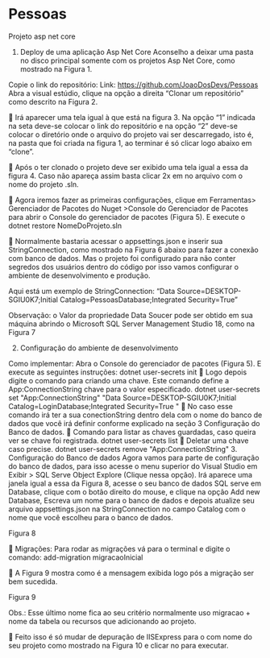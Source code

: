# Pessoas
Projeto asp net core

1.	Deploy de uma aplicação Asp Net Core
Aconselho a deixar uma pasta no disco principal somente com os projetos Asp Net Core, como mostrado na Figura 1.

Copie o link do repositório: Link: <https://github.com/JoaoDosDevs/Pessoas>
Abra a visual estúdio, clique na opção a direita “Clonar um repositório” como descrito na Figura 2.


	Irá aparecer uma tela igual à que está na figura 3. Na opção “1” indicada na seta deve-se colocar o link do repositório e na opção “2” deve-se colocar o diretório onde o arquivo do projeto vai ser descarregado, isto é, na pasta que foi criada na figura 1, ao terminar é só clicar logo abaixo em “clone”.

	Após o ter clonado o projeto deve ser exibido uma tela igual a essa da figura 4. Caso não apareça assim basta clicar 2x em no arquivo com o nome do projeto .sln.

	Agora iremos fazer as primeiras configurações, clique em Ferramentas> Gerenciador de Pacotes do Nuget >Console do Gerenciador de Pacotes para abrir o Console do gerenciador de pacotes (Figura 5). E execute o dotnet restore NomeDoProjeto.sln

	Normalmente bastaria acessar o appsettings.json e inserir sua StringConnection, como mostrado na Figura 6 abaixo para fazer a conexão com banco de dados. Mas o projeto foi configurado para não conter segredos dos usuários dentro do código por isso vamos configurar o ambiente de desenvolvimento e produção.

Aqui está um exemplo de StringConnection: 
“Data Source=DESKTOP-SGIU0K7;Initial Catalog=PessoasDatabase;Integrated Security=True”

Observação: o Valor da propriedade Data Soucer pode ser obtido em sua máquina abrindo o Microsoft SQL Server Management Studio 18, como na Figura 7

2.	Configuração do ambiente de desenvolvimento

Como implementar: Abra o Console do gerenciador de pacotes (Figura 5). E execute as seguintes instruções:
dotnet user-secrets init
	Logo depois digite o comando para criando uma chave. Este comando define a App:ConnectionString chave para o valor especificado.
dotnet user-secrets set "App:ConnectionString" "Data Source=DESKTOP-SGIU0K7;Initial Catalog=LoginDatabase;Integrated Security=True "
	No caso esse comando irá ter a sua conectionString dentro dela com o nome do banco de dados que você irá definir conforme explicado na seção 3 Configuração do Banco de dados. 
	Comando para listar as chaves guardadas, caso queira ver se chave foi registrada.
dotnet user-secrets list
	Deletar uma chave caso precise.
dotnet user-secrets remove "App:ConnectionString"
3.	Configuração do Banco de dados
Agora vamos para parte de configuração do banco de dados, para isso acesse o menu superior do Visual Studio em Exibir > SQL Serve Object Explore (Clique nessa opção). Irá aparece uma janela igual a essa da Figura 8, acesse o seu banco de dados SQL serve em Database, clique com o botão direito do mouse, e clique na opção Add new Database, Escreva um nome para o banco de dados e depois atualize seu arquivo appsettings.json  na StringConnection no campo Catalog com o nome que você escolheu para o banco de dados.

Figura 8
 

	Migrações: Para rodar as migrações vá para o terminal e digite o comando:
add-migration migracaoInicial

	A Figura 9 mostra como é a mensagem exibida logo pós a migração ser bem sucedida.

Figura 9
 
Obs.: Esse último nome fica ao seu critério normalmente uso migracao + nome da tabela ou recursos que adicionando ao projeto.

	Feito isso é só mudar de depuração de IISExpress para o com nome do seu projeto como mostrado na Figura 10 e clicar no   para executar.



